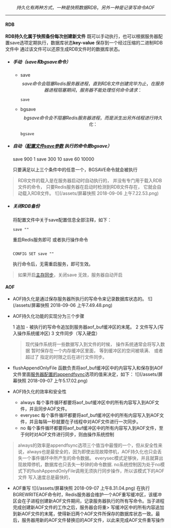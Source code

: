 
  $$ 持久化有两种方式，一种是快照数据RDB，另外一种是记录写命令AOF$$
 
--- 
 
#### RDB

**RDB持久化属于快照备份每次创建新文件** 既可以手动执行，也可以根据服务器配置save选项定期执行，数据库状态**key-value** 保存到一个经过压缩的二进制RDB文件中 通过该文件可以还原生成RDB文件时的数据库状态。

* ##### 手动（save和bgsave命令）
   * save
      $$save命令会阻塞Redis服务器进程，直到RDB文件创建完毕为止，在服务器进程 阻塞期间， 服务器不能处理任何命令请求：$$
      
      ``` 
      save 
      
      ```
   * bgsave
      $$ bgsave命令会不阻塞Redis服务器进程，而是派生出另外线程进行持久化：$$
     
      ``` 
      bgsave 
      
      ```

   
* ##### 自动（[配置文件save参数](/redispei-zhi-wen-jian.md) 执行的命令是bgsave）
   
   save 900 1 
   save 300 10 
   save 60 10000
 
   只要满足以上三个条件中的任意一个，BGSAVE命令就会被执行
 
> RDB文件的载入是在服务器启动时自动执行的， 并没有专门用于载入RDB文件的命令， 只要Redis服务器在启动时检测到RDB文件存在， 它就会自动载入RDB文件。
![](/assets/屏幕快照 2018-09-06 上午7.22.53.png)
 

* ##### 关闭RDB备份

   将配置文件中关于save配置信息全部注释，如下：

   ```
   save ""
   ```
   重启Redis服务即可 或者执行操作命令
   
   ```
   
   CONFIG SET save ""
   
   ```
   执行命令后，无需重启服务，即可生效。
   
> 如果开启[主存同步](/fu-zhi.md)，关闭save 无效，服务器自动开启

 
#### AOF

* AOF持久化是通过保存服务器所执行的写命令来记录数据库状态的。
   ![](/assets/屏幕快照 2018-09-06 上午7.49.48.png)

* AOF持久化功能的实现分为三个步骤
   
   1 追加 - 被执行的写命令追加到服务器aof_buf缓冲区的末尾。
   2 文件写入(写入操作系统缓冲区)
   3 文件同步（写入硬盘）
   
   > 现代操作系统将一些数据写入到文件的时候， 操作系统通常会将写入数据 暂时保存在一个内存缓冲区里面， 等到缓冲区的空间被填满、 或者超过了 指定的时限之后在进行文件同步。


   
   
* flushAppendOnlyFile 函数负责将aof_buf缓冲区中的内容写入和保存到AOF文件里面[服务器配置的appendfsync](/redispei-zhi-wen-jian.md)选项的值来决定，如下：
![](/assets/屏幕快照 2018-09-07 上午5.17.02.png)
   
   
   
* AOF持久化的效率和安全性

   * always 每个事件循环都要将aof_buf缓冲区中的所有内容写入到AOF文件，并且同步AOF文件。
   * everysec 每个事件循环都要将aof_buf缓冲区中的所有内容写入到AOF文件，并且每隔一秒就要在子线程中对AOF文件进行一次同步。
   * no 每个事件循环都要将aof_buf缓冲区中的所有内容写入到AOF文件，至于何时对AOF文件进行同步，则由操作系统控制
        
> always的效率是appendfsync选项三个值当中最慢的一个，但从安全性来说，always也是最安全的，因为即使出现故障停机，AOF持久化也只会丢失一个事件循环中所产生的命令数据。
everysec模式足够快，并且就算出现故障停机，数据库也只丢失一秒钟的命令数据.
no系统控制因为处于no模式下的flushAppendOnlyFile调用无须执行同步操作，所以该模式下的AOF文件 写入速度总是最快的，


* AOF重写
   ![](/assets/屏幕快照 2018-09-07 上午8.31.04.png)
   在执行BGREWRITEAOF命令时，Redis服务器会维护一个AOF重写缓冲区，该缓冲区会在子进程创建新AOF文件期间，记录服务器执行的所有写命令。当子进程完成创建新AOF文件的工作之后，服务器会将重>    写缓冲区中的所有内容追加到新AOF文件的末尾，使得新旧两个AOF文件所保存的数据库状态一致。最后，服务器用新的AOF文件替换旧的AOF文件，以此来完成AOF文件重写操作

 
 
 
 